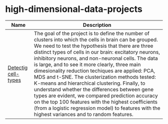 # high-dimensional-data-projects

| Name  | Description |
| ------------- | ------------- |
| [Detectig cell-types](https://nbviewer.jupyter.org/github/anyaprian/high-dimensional-data-projects/blob/main/projects/Gene-project.ipynb)  | The goal of the project is to define the number of clusters into which the cells in brain can be grouped. We need to test the hypothesis that there are three distinct types of cells in our brain: excitatory neurons, inhibitory neurons, and non-neuronal cells. The data is large, and to see it more clearly, three main dimesionality reduction techiques are applied: PCA, MDS and t-SNE. The clusterization methods tested: K-means and hierarchical clustering. Finally, to understand whether the differences between gene types are evident, we compared prediction accuracy on the top 100 features with the highest coefficients (from a logistic regression model) to features with the highest variances and to random features.  |
